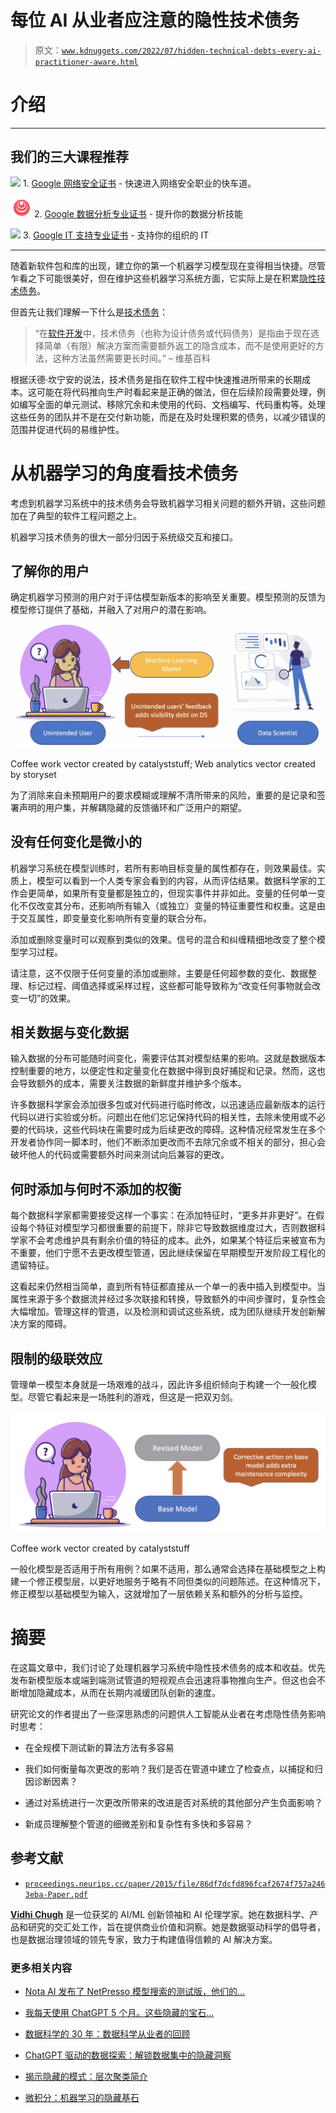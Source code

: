 # 每位 AI 从业者应注意的隐性技术债务

> 原文：[`www.kdnuggets.com/2022/07/hidden-technical-debts-every-ai-practitioner-aware.html`](https://www.kdnuggets.com/2022/07/hidden-technical-debts-every-ai-practitioner-aware.html)

# 介绍

* * *

## 我们的三大课程推荐

![](img/0244c01ba9267c002ef39d4907e0b8fb.png) 1\. [Google 网络安全证书](https://www.kdnuggets.com/google-cybersecurity) - 快速进入网络安全职业的快车道。

![](img/e225c49c3c91745821c8c0368bf04711.png) 2\. [Google 数据分析专业证书](https://www.kdnuggets.com/google-data-analytics) - 提升你的数据分析技能

![](img/0244c01ba9267c002ef39d4907e0b8fb.png) 3\. [Google IT 支持专业证书](https://www.kdnuggets.com/google-itsupport) - 支持你的组织的 IT

* * *

随着新软件包和库的出现，建立你的第一个机器学习模型现在变得相当快捷。尽管乍看之下可能很美好，但在维护这些机器学习系统方面，它实际上是在积累[隐性技术债务](https://proceedings.neurips.cc/paper/2015/file/86df7dcfd896fcaf2674f757a2463eba-Paper.pdf)。

但首先让我们理解一下什么是[技术债务](https://en.wikipedia.org/wiki/Technical_debt)：

> “在[软件开发](https://en.wikipedia.org/wiki/Software_development)中，技术债务（也称为设计债务或代码债务）是指由于现在选择简单（有限）解决方案而需要额外返工的隐含成本，而不是使用更好的方法，这种方法虽然需要更长时间。” – 维基百科

根据沃德·坎宁安的说法，技术债务是指在软件工程中快速推进所带来的长期成本。这可能在将代码推向生产时看起来是正确的做法，但在后续阶段需要处理，例如编写全面的单元测试、移除冗余和未使用的代码、文档编写、代码重构等。处理这些任务的团队并不是在交付新功能，而是在及时处理积累的债务，以减少错误的范围并促进代码的易维护性。

# 从机器学习的角度看技术债务

考虑到机器学习系统中的技术债务会导致机器学习相关问题的额外开销，这些问题加在了典型的软件工程问题之上。

机器学习技术债务的很大一部分归因于系统级交互和接口。

## 了解你的用户

确定机器学习预测的用户对于评估模型新版本的影响至关重要。模型预测的反馈为模型修订提供了基础，并融入了对用户的潜在影响。

![了解你的用户](img/bd6739a11b56a7040a8b0c96dcb45156.png)

Coffee work vector created by catalyststuff; Web analytics vector created by storyset

为了消除来自未预期用户的要求模糊或理解不清所带来的风险，重要的是记录和签署声明的用户集，并解耦隐藏的反馈循环和广泛用户的期望。

## 没有任何变化是微小的

机器学习系统在模型训练时，若所有影响目标变量的属性都存在，则效果最佳。实质上，模型可以看到一个人类专家会看到的内容，从而评估结果。数据科学家的工作会更简单，如果所有变量都是独立的，但现实事件并非如此。变量的任何单一变化不仅改变其分布，还影响所有输入（或独立）变量的特征重要性和权重。这是由于交互属性，即变量变化影响所有变量的联合分布。

添加或删除变量时可以观察到类似的效果。信号的混合和纠缠精细地改变了整个模型学习过程。

请注意，这不仅限于任何变量的添加或删除，主要是任何超参数的变化、数据整理、标记过程、阈值选择或采样过程，这些都可能导致称为“改变任何事物就会改变一切”的效果。

## 相关数据与变化数据

输入数据的分布可能随时间变化，需要评估其对模型结果的影响。这就是数据版本控制重要的地方，以便定性和定量变化在数据中得到良好捕捉和记录。然而，这也会导致额外的成本，需要关注数据的新鲜度并维护多个版本。

许多数据科学家会添加很多包或对代码进行临时修改，以迅速适应最新版本的运行代码以进行实验或分析。问题出在他们忘记保持代码的相关性，去除未使用或不必要的代码块，这些代码块在需要时成为后续更改的障碍。这种情况经常发生在多个开发者协作同一脚本时，他们不断添加更改而不去除冗余或不相关的部分，担心会破坏他人的代码或需要额外时间来测试向后兼容的更改。

## 何时添加与何时不添加的权衡

每个数据科学家都需要接受这样一个事实：在添加特征时，“更多并非更好”。在假设每个特征对模型学习都很重要的前提下，除非它导致数据维度过大，否则数据科学家不会考虑维护具有剩余价值的特征的成本。此外，如果某个特征后来被宣布为不重要，他们宁愿不去更改模型管道，因此继续保留在早期模型开发阶段工程化的遗留特征。

这看起来仍然相当简单，直到所有特征都直接从一个单一的表中插入到模型中。当属性来源于多个数据流并经过多次联接和转换，导致额外的中间步骤时，复杂性会大幅增加。管理这样的管道，以及检测和调试这些系统，成为团队继续开发创新解决方案的障碍。

## 限制的级联效应

管理单一模型本身就是一场艰难的战斗，因此许多组织倾向于构建一个一般化模型。尽管它看起来是一场胜利的游戏，但这是一把双刃剑。

![限制的级联效应](img/79471a63c4b86b81c2e5ed96e8d98cf9.png)

Coffee work vector created by catalyststuff

一般化模型是否适用于所有用例？如果不适用，那么通常会选择在基础模型之上构建一个修正模型层，以更好地服务于略有不同但类似的问题陈述。在这种情况下，修正模型以基础模型为输入，这就增加了一层依赖关系和额外的分析与监控。

# 摘要

在这篇文章中，我们讨论了处理机器学习系统中隐性技术债务的成本和收益。优先发布新模型版本或端到端测试管道的短视观点会迅速将事物推向生产。但这也会不断增加隐藏成本，从而在长期内减缓团队创新的速度。

研究论文的作者提出了一些深思熟虑的问题供人工智能从业者在考虑隐性债务影响时思考：

+   在全规模下测试新的算法方法有多容易

+   我们如何衡量每次更改的影响？我们是否在管道中建立了检查点，以捕捉和归因诊断因素？

+   通过对系统进行一次更改所带来的改进是否对系统的其他部分产生负面影响？

+   新成员理解整个管道的细微差别和复杂性有多快和多容易？

## 参考文献

+   [`proceedings.neurips.cc/paper/2015/file/86df7dcfd896fcaf2674f757a2463eba-Paper.pdf`](https://proceedings.neurips.cc/paper/2015/file/86df7dcfd896fcaf2674f757a2463eba-Paper.pdf)

**[Vidhi Chugh](https://vidhi-chugh.medium.com/)** 是一位获奖的 AI/ML 创新领袖和 AI 伦理学家。她在数据科学、产品和研究的交汇处工作，旨在提供商业价值和洞察。她是数据驱动科学的倡导者，也是数据治理领域的领先专家，致力于构建值得信赖的 AI 解决方案。

### 更多相关内容

+   [Nota AI 发布了 NetPresso 模型搜索的测试版，他们的…](https://www.kdnuggets.com/2022/04/nota-ai-releases-beta-version-netpresso-model-search-hardwareaware-automl-tool.html)

+   [我每天使用 ChatGPT 5 个月。这些隐藏的宝石...](https://www.kdnuggets.com/2023/07/used-chatgpt-every-day-5-months-hidden-gems-change-life.html)

+   [数据科学的 30 年：数据科学从业者的回顾](https://www.kdnuggets.com/30-years-of-data-science-a-review-from-a-data-science-practitioner)

+   [ChatGPT 驱动的数据探索：解锁数据集中的隐藏洞察](https://www.kdnuggets.com/2023/07/chatgptpowered-data-exploration-unlock-hidden-insights-dataset.html)

+   [揭示隐藏的模式：层次聚类简介](https://www.kdnuggets.com/unveiling-hidden-patterns-an-introduction-to-hierarchical-clustering)

+   [微积分：机器学习的隐藏基石](https://www.kdnuggets.com/2022/02/mlm-hidden-building-block-machine-learning.html)
